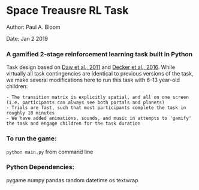 # Space Treausre RL Task

Author: Paul A. Bloom

Date: Jan 2 2019

### A gamified 2-stage reinforcement learning task built in Python

Task design based on [Daw et al., 2011](https://www.ncbi.nlm.nih.gov/pubmed/21435563) and [Decker et al., 2016](https://www.ncbi.nlm.nih.gov/pubmed/27084852). While virtually all task contingencies are identical to previous versions of the task, we make several modifications here to run this task with 6-13 year-old children:

	- The transition matrix is explicitly spatial, and all on one screen (i.e. participants can always see both portals and planets)
	- Trials are fast, such that most participants complete the task in roughly 10 minutes
	- We have added animations, sounds, and music in attempts to 'gamify' the task and engage children for the task duration

### To run the game: 

`python main.py` from command line

### Python Dependencies:

pygame
numpy 
pandas
random
datetime
os
textwrap
